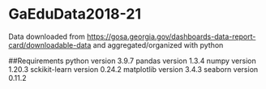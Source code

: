 # GaEduData2018-21
 
Data downloaded from https://gosa.georgia.gov/dashboards-data-report-card/downloadable-data and aggregated/organized with python

##Requirements
python version 3.9.7
pandas version 1.3.4
numpy version 1.20.3
sckikit-learn version 0.24.2
matplotlib version 3.4.3
seaborn version 0.11.2
